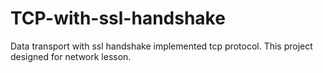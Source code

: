 # TCP-with-ssl-handshake
Data transport with ssl handshake implemented tcp protocol. This project designed for network lesson.
